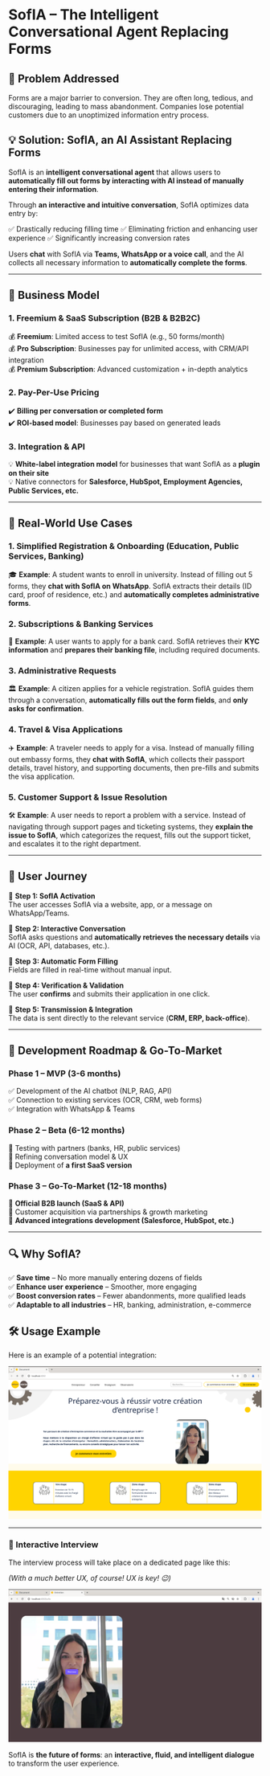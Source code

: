 # SofIA – The Intelligent Conversational Agent Replacing Forms

## 📌 Problem Addressed
Forms are a major barrier to conversion. They are often long, tedious, and discouraging, leading to mass abandonment. Companies lose potential customers due to an unoptimized information entry process.

## 💡 Solution: SofIA, an AI Assistant Replacing Forms
SofIA is an **intelligent conversational agent** that allows users to **automatically fill out forms by interacting with AI instead of manually entering their information**.

Through **an interactive and intuitive conversation**, SofIA optimizes data entry by:

✅ Drastically reducing filling time
✅ Eliminating friction and enhancing user experience
✅ Significantly increasing conversion rates

Users **chat** with SofIA via **Teams, WhatsApp or a voice call**, and the AI collects all necessary information to **automatically complete the forms**.

---

## 🚀 Business Model

### 1. Freemium & SaaS Subscription (B2B & B2B2C)
💰 **Freemium**: Limited access to test SofIA (e.g., 50 forms/month)  
💰 **Pro Subscription**: Businesses pay for unlimited access, with CRM/API integration  
💰 **Premium Subscription**: Advanced customization + in-depth analytics  

### 2. Pay-Per-Use Pricing
✔️ **Billing per conversation or completed form**  
✔️ **ROI-based model**: Businesses pay based on generated leads  

### 3. Integration & API
💡 **White-label integration model** for businesses that want SofIA as a **plugin on their site**  
💡 Native connectors for **Salesforce, HubSpot, Employment Agencies, Public Services, etc.**  

---

## 📌 Real-World Use Cases

### 1. Simplified Registration & Onboarding (Education, Public Services, Banking)
🎓 **Example**: A student wants to enroll in university. Instead of filling out 5 forms, they **chat with SofIA on WhatsApp**. SofIA extracts their details (ID card, proof of residence, etc.) and **automatically completes administrative forms**.

### 2. Subscriptions & Banking Services
🏦 **Example**: A user wants to apply for a bank card. SofIA retrieves their **KYC information** and **prepares their banking file**, including required documents.

### 3. Administrative Requests
🏛️ **Example**: A citizen applies for a vehicle registration. SofIA guides them through a conversation, **automatically fills out the form fields**, and **only asks for confirmation**.

### 4. Travel & Visa Applications
✈️ **Example**: A traveler needs to apply for a visa. Instead of manually filling out embassy forms, they **chat with SofIA**, which collects their passport details, travel history, and supporting documents, then pre-fills and submits the visa application.

### 5. Customer Support & Issue Resolution
🛠 **Example**: A user needs to report a problem with a service. Instead of navigating through support pages and ticketing systems, they **explain the issue to SofIA**, which categorizes the request, fills out the support ticket, and escalates it to the right department.

---

## 📌 User Journey

🔹 **Step 1: SofIA Activation**  
The user accesses SofIA via a website, app, or a message on WhatsApp/Teams.

🔹 **Step 2: Interactive Conversation**  
SofIA asks questions and **automatically retrieves the necessary details** via AI (OCR, API, databases, etc.).

🔹 **Step 3: Automatic Form Filling**  
Fields are filled in real-time without manual input.

🔹 **Step 4: Verification & Validation**  
The user **confirms** and submits their application in one click.

🔹 **Step 5: Transmission & Integration**  
The data is sent directly to the relevant service (**CRM, ERP, back-office**).

---

## 📌 Development Roadmap & Go-To-Market

### Phase 1 – MVP (3-6 months)
✅ Development of the AI chatbot (NLP, RAG, API)  
✅ Connection to existing services (OCR, CRM, web forms)  
✅ Integration with WhatsApp & Teams  

### Phase 2 – Beta (6-12 months)
🚀 Testing with partners (banks, HR, public services)  
🚀 Refining conversation model & UX  
🚀 Deployment of **a first SaaS version**  

### Phase 3 – Go-To-Market (12-18 months)
📢 **Official B2B launch (SaaS & API)**  
📢 Customer acquisition via partnerships & growth marketing  
📢 **Advanced integrations development (Salesforce, HubSpot, etc.)**  

---

## 🔍 Why SofIA?

✅ **Save time** – No more manually entering dozens of fields  
✅ **Enhance user experience** – Smoother, more engaging  
✅ **Boost conversion rates** – Fewer abandonments, more qualified leads  
✅ **Adaptable to all industries** – HR, banking, administration, e-commerce  

## 🛠 Usage Example

Here is an example of a potential integration:  

![Home Page Example](picture/home_page.png)

---

### 💬 Interactive Interview

The interview process will take place on a dedicated page like this:  

*(With a much better UX, of course! UX is key! 😉)*  

![AI Conversation Example](picture/ai_conv.png)


SofIA is **the future of forms**: an **interactive, fluid, and intelligent dialogue** to transform the user experience.
